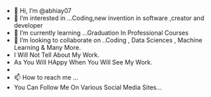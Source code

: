 - 👋 Hi, I’m @abhiay07
- 👀 I’m interested in ...Coding,new invention in software ,creator and developer
- 🌱 I’m currently learning ...Graduation In Professional Courses
- 💞️ I’m looking to collaborate on ..Coding , Data Sciences , Machine Learning & Many More. 
-  I Will Not Tell About My Work.
- As You Will HAppy When You Will See My Work. 
-
- 📫 How to reach me ...
- You Can Follow Me On Various Social Media Sites...

<!--
abhiay08/abhiay08 is a ✨ special ✨ repository because its `README.md` (this file) appears on your GitHub profile.
You can click the Preview link to take a look at your changes.
-->
